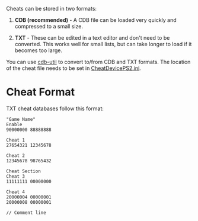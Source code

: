 Cheats can be stored in two formats:

1. **CDB (recommended)** - A CDB file can be loaded very quickly and compressed to a small size.

2. **TXT** - These can be edited in a text editor and don't need to be converted. This works well for small lists, but can take longer to load if it becomes too large.

You can use [cdb-util](https://mega.nz/#!LNYB0DAL!n_2Co6zI8c3fun-Mb2-KtA-nIR1wn1vCP_mu4dQR_wg) to convert to/from CDB and TXT formats. The location of the cheat file needs to be set in [CheatDevicePS2.ini](https://github.com/root670/CheatDevicePS2/wiki/Settings).

# Cheat Format
TXT cheat databases follow this format:
```
"Game Name"
Enable
90000000 88888888

Cheat 1
27654321 12345678

Cheat 2
12345678 98765432

Cheat Section
Cheat 3
11111111 00000000

Cheat 4
20000004 00000001
20000008 00000001

// Comment line
```